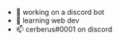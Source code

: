 <!--### Hi there 👋


**cerberus15/cerberus15** is a ✨ _special_ ✨ repository because its `README.md` (this file) appears on your GitHub profile.

Here are some ideas to get you started:
-->
- 🤖 working on a discord bot
- 🌱 learning web dev
- 📫 cerberus#0001 on discord
<!-- - 👯 I’m looking to collaborate on -->
<!-- - 🤔 I’m looking for help with ...  -->
<!-- - 💬 Ask me about ... -->
<!-- - 😄 Pronouns: ... -->
<!-- - ⚡ Fun fact: ... -->

